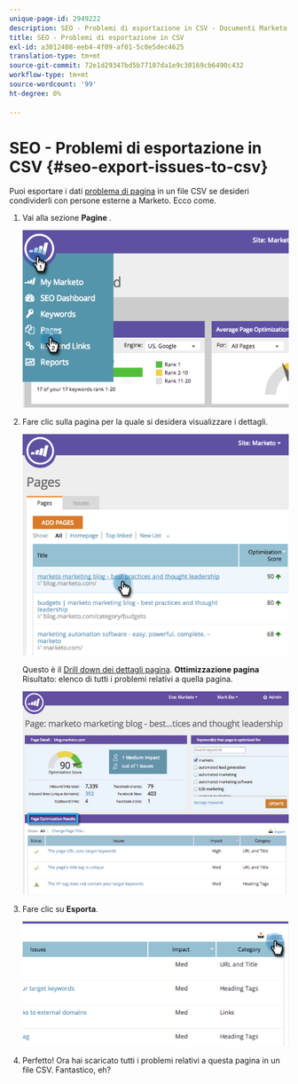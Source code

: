 ```yaml
---
unique-page-id: 2949222
description: SEO - Problemi di esportazione in CSV - Documenti Marketo - Documentazione del prodotto
title: SEO - Problemi di esportazione in CSV
exl-id: a3012408-eeb4-4f09-af01-5c0e5dec4625
translation-type: tm+mt
source-git-commit: 72e1d29347bd5b77107da1e9c30169cb6490c432
workflow-type: tm+mt
source-wordcount: '99'
ht-degree: 0%

---
```


# SEO - Problemi di esportazione in CSV {#seo-export-issues-to-csv}

Puoi esportare i dati [problema di pagina](/help/marketo/product-docs/additional-apps/seo/pages/seo-understanding-pages.md) in un file CSV se desideri condividerli con persone esterne a Marketo. Ecco come.

1. Vai alla sezione **Pagine** .

   ![](assets/image2014-9-18-13-3a16-3a5.png)

1. Fare clic sulla pagina per la quale si desidera visualizzare i dettagli.

   ![](assets/image2014-9-18-13-3a16-3a8.png)

   Questo è il [Drill down dei dettagli pagina](/help/marketo/product-docs/additional-apps/seo/pages/seo-using-the-page-detail-drill-down.md). **Ottimizzazione pagina** Risultato: elenco di tutti i problemi relativi a quella pagina.

   ![](assets/image2014-9-18-13-3a16-3a12.png)

1. Fare clic su **Esporta**.

   ![](assets/image2014-9-18-13-3a16-3a39.png)

1. Perfetto! Ora hai scaricato tutti i problemi relativi a questa pagina in un file CSV. Fantastico, eh?
